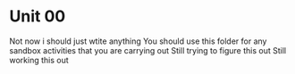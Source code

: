 # Unit 00
Not now
i should just wtite anything
You should use this folder for any sandbox activities that you are carrying out
Still trying to figure this out
Still working this out
